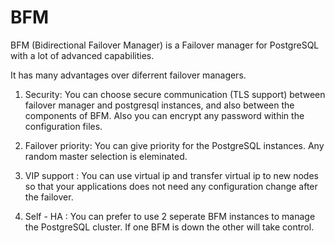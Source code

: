 # BFM

BFM (Bidirectional Failover Manager) is a Failover manager for PostgreSQL with a lot of advanced capabilities. 

It has many advantages over diferrent failover managers. 

1. Security: You can choose secure communication (TLS support) between failover manager and postgresql instances, and also between the components of BFM. Also you can encrypt any password within the configuration files.

2. Failover priority: You can give priority for the PostgreSQL instances. Any random master selection is eleminated.  

3. VIP support : You can use virtual ip and transfer virtual ip to new nodes so that your applications does not need any configuration change after the failover.  

4. Self - HA  : You can prefer to use 2 seperate BFM instances to manage the PostgreSQL cluster. If one BFM is down the other will take control. 
